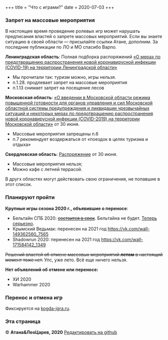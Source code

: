 +++
title = "Что с играми?"
date = 2020-07-03
+++

### Запрет на массовые мероприятия

В настоящее время проведение ролевых игр может нарушать предписания властей о запрете массовых мероприятий. Если вы знаете ситуацию в своей области — присылайте ссылки Атане, дополним. За последние публикации по ЛО и МО спасибо Варпо. 

**Ленинградская область**: Полная подборка распоряжений [«О мерах по предотвращению распространения новой коронавирусной инфекции (COVID-19) на территории Ленинградской области»](http://47.rospotrebnadzor.ru/documen)

* Мы прочитали так: туризм можно, игры нельзя.
* п.1.28. продлевает запрет на массовые мероприятия
* п.1.13 снимает запрет на посещение лесов

**Московская область**: [«О введении в Московской области режима повышенной готовности для органов управления и сил Московской областной системы предупреждения и ликвидации чрезвычайных ситуаций и некоторых мерах по предотвращению распространения новой коронавирусной инфекции (COVID-2019) на территории Московской области»](https://mosreg.ru/dokumenty/normotvorchestvo/prinyato-gubernatorom/postanovleniya/30-06-2020-18-11-48-postanovlenie-gubernatora-moskovskoy-oblasti-ot?utm_referrer=https%3A%2F%2Fmosreg.ru%2Fdokumenty%2Fnormotvorchestvo%2Fprinyato-gubernatorom%2Fpostanovleniya) от 30 июня.

* Массовые мероприятия запрещены п.6
* п.7 рекомендует воздержаться от «поездок в целях туризма и отдыха»

**Свердловская область**: [Распоряжение](http://www.pravo.gov66.ru/media/pravo/340-%D0%A3%D0%93_ugHAm7c.pdf) от 30 июня.

* Массовые мероприятия нельзя;
* Можно кафе с летней террасой. 

В другх областях могут действовать свою ограничения, не попавшие в этот список.

### Планируют пройти

**Крупные игры сезона 2020 г., объявившие о переносе**:

- Бельтайн СПБ 2020: <s>[состоится в срок](https://vk.com/beltain_spb?w=wall-86172036_7863)</s>. Бельтайна не будет. [Теперь серьезно](https://vk.com/wall-86172036_8082).
- Крымский Ведьмак: перенесен на 2021 год <https://vk.com/wall-149362560_7565>
- Shadowrun 2020: перенесен на 2021 год <https://vk.com/wall-171584142_1349>

<s>Решений властей об отмене массовых мероприятий **летом** в настоящий момент тоже нет.</s> Упс, уже лето. Всё еще ничего нельзя.

**Нет объявлений об отмене или переносе:**

- ХИ 2020
- Warhammer 2020


### Перенос и отмена игр

Фиксируется на [kogda-igra.ru](http://kogda-igra.ru/#mar). 

### Эта страница

© **Атана&ЛеоЦарев, 2020**
[Редактировать на github](https://github.com/leotsarev/corona-comcon/blob/master/content/cancel-games.md)

